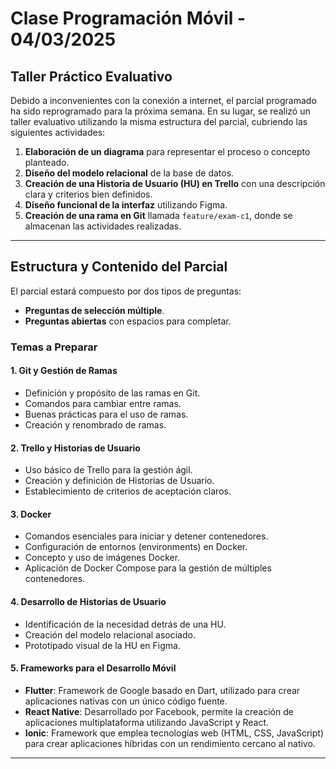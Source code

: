 # Clase Programación Móvil - 04/03/2025

## Taller Práctico Evaluativo

Debido a inconvenientes con la conexión a internet, el parcial programado ha sido reprogramado para la próxima semana. En su lugar, se realizó un taller evaluativo utilizando la misma estructura del parcial, cubriendo las siguientes actividades:

1. **Elaboración de un diagrama** para representar el proceso o concepto planteado.
2. **Diseño del modelo relacional** de la base de datos.
3. **Creación de una Historia de Usuario (HU) en Trello** con una descripción clara y criterios bien definidos.
4. **Diseño funcional de la interfaz** utilizando Figma.
5. **Creación de una rama en Git** llamada `feature/exam-c1`, donde se almacenan las actividades realizadas.

---

## Estructura y Contenido del Parcial

El parcial estará compuesto por dos tipos de preguntas:
- **Preguntas de selección múltiple**.
- **Preguntas abiertas** con espacios para completar.

### Temas a Preparar

#### 1. Git y Gestión de Ramas
- Definición y propósito de las ramas en Git.
- Comandos para cambiar entre ramas.
- Buenas prácticas para el uso de ramas.
- Creación y renombrado de ramas.

#### 2. Trello y Historias de Usuario
- Uso básico de Trello para la gestión ágil.
- Creación y definición de Historias de Usuario.
- Establecimiento de criterios de aceptación claros.

#### 3. Docker
- Comandos esenciales para iniciar y detener contenedores.
- Configuración de entornos (environments) en Docker.
- Concepto y uso de imágenes Docker.
- Aplicación de Docker Compose para la gestión de múltiples contenedores.

#### 4. Desarrollo de Historias de Usuario
- Identificación de la necesidad detrás de una HU.
- Creación del modelo relacional asociado.
- Prototipado visual de la HU en Figma.

#### 5. Frameworks para el Desarrollo Móvil
- **Flutter**: Framework de Google basado en Dart, utilizado para crear aplicaciones nativas con un único código fuente.
- **React Native**: Desarrollado por Facebook, permite la creación de aplicaciones multiplataforma utilizando JavaScript y React.
- **Ionic**: Framework que emplea tecnologías web (HTML, CSS, JavaScript) para crear aplicaciones híbridas con un rendimiento cercano al nativo.

---